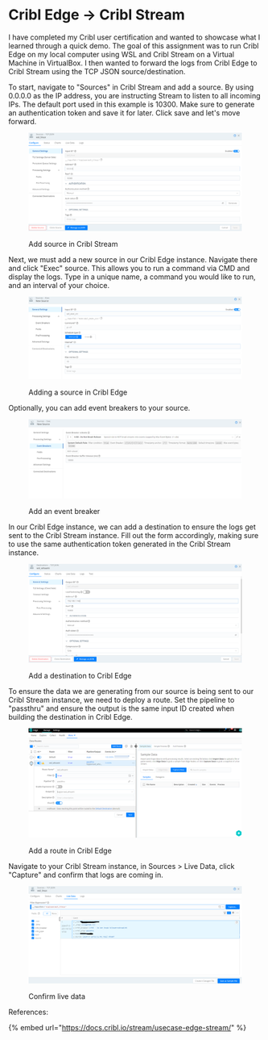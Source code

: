 # Cribl Edge -> Cribl Stream

I have completed my Cribl user certification and wanted to showcase what I learned through a quick demo. The goal of this assignment was to run Cribl Edge on my local computer using WSL and Cribl Stream on a Virtual Machine in VirtualBox. I then wanted to forward the logs from Cribl Edge to Cribl Stream using the TCP JSON source/destination.

To start, navigate to "Sources" in Cribl Stream and add a source. By using 0.0.0.0 as the IP address, you are instructing Stream to listen to all incoming IPs. The default port used in this example is 10300. Make sure to generate an authentication token and save it for later. Click save and let's move forward.

<figure><img src="../.gitbook/assets/image (6) (1) (1).png" alt=""><figcaption><p>Add source in Cribl Stream</p></figcaption></figure>

Next, we must add a new source in our Cribl Edge instance. Navigate there and click "Exec" source. This allows you to run a command via CMD and display the logs. Type in a unique name, a command you would like to run, and an interval of your choice.

<figure><img src="../.gitbook/assets/image (2) (1) (1) (1) (1) (1).png" alt=""><figcaption><p>Adding a source in Cribl Edge</p></figcaption></figure>

Optionally, you can add event breakers to your source.

<figure><img src="../.gitbook/assets/image (3) (1) (1) (1) (1) (1).png" alt=""><figcaption><p>Add an event breaker</p></figcaption></figure>

In our Cribl Edge instance, we can add a destination to ensure the logs get sent to the Cribl Stream instance. Fill out the form accordingly, making sure to use the same authentication token generated in the Cribl Stream instance.

<figure><img src="../.gitbook/assets/image (7) (1).png" alt=""><figcaption><p>Add a destination to Cribl Edge</p></figcaption></figure>

To ensure the data we are generating from our source is being sent to our Cribl Stream instance, we need to deploy a route. Set the pipeline to "passthru" and ensure the output is the same input ID created when building the destination in Cribl Edge.

<figure><img src="../.gitbook/assets/image (8).png" alt=""><figcaption><p>Add a route in Cribl Edge</p></figcaption></figure>

Navigate to your Cribl Stream instance, in Sources > Live Data, click "Capture" and confirm that logs are coming in.

<figure><img src="../.gitbook/assets/image (6) (1).png" alt=""><figcaption><p>Confirm live data</p></figcaption></figure>

References:

{% embed url="https://docs.cribl.io/stream/usecase-edge-stream/" %}
